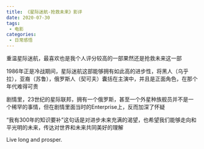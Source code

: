 ```yaml
---
title: 《星际迷航-抢救未来》影评
date: 2020-07-30
tags:
 - 电影
categories:
 - 日常感悟
---
```




重温星际迷航，最喜欢也是我个人评分较高的一部果然还是抢救未来这一部 

1986年正是冷战期间，星际迷航这部能够拥有如此高的进步性，将黑人（乌乎拉），亚裔（苏鲁），俄罗斯人（契可夫）囊括在主演中，并且是正面角色，在那个年代难得可贵 

剧情里，23世纪的星际联邦，拥有一个俄罗斯，甚至一个外星种族舰员并不是一个稀罕的事情，但在剧情里面当时的Enterprise上，反而加深了怀疑 

“我有300年的知识要补”这句话是对进步未来充满的渴望，也希望我们能够走向和平光明的未来，传达对世界和未来共同美好的理解 

Live long and prosper.